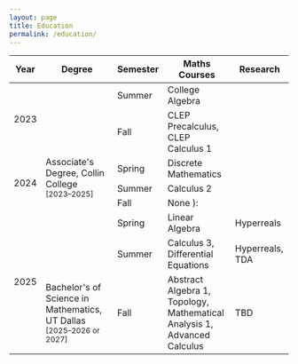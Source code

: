 ```yaml
---
layout: page
title: Education
permalink: /education/
---
```


<table class="education-table">
  <thead>
    <tr>
    <th>Year</th>
      <th>Degree</th>
      <th>Semester</th>
      <th>Maths Courses</th>
      <th>Research</th>
    </tr>
  </thead>
  <tbody>
    <tr>
        <td rowspan="2">2023</td>
        <td rowspan="7">Associate's Degree, Collin College<br><small>[2023–2025]</small></td>
      <td>Summer</td>
      <td>College Algebra</td>
      <td></td>
    </tr>
    <tr>
      <td>Fall</td>
      <td>
        CLEP Precalculus, <br>
        CLEP Calculus 1
    </td>
      <td></td>
    </tr>
    <tr>
        <td rowspan="3">2024</td>
      <td>Spring</td>
      <td>Discrete Mathematics</td>
      <td></td>
    </tr>
    <tr>
      <td>Summer</td>
      <td>Calculus 2</td>
      <td></td>
    </tr>
    <tr>
      <td>Fall</td>
      <td>None ):</td>
      <td></td>
    </tr>
    <tr>
        <td rowspan="3">2025</td>
      <td>Spring</td>
      <td>Linear Algebra</td>
      <td>Hyperreals</td>
    </tr>
    <tr>
      <td>Summer</td>
      <td>
        Calculus 3, <br>
        Differential Equations
      </td>
      <td>Hyperreals, TDA</td>
    </tr>
    <tr class="degree-separator">
        <td rowspan="1">Bachelor's of Science in Mathematics, UT Dallas<br><small>[2025–2026 or 2027]</small></td>
        <td>Fall</td>
        <td>
            Abstract Algebra 1,<br>
            Topology,<br>
            Mathematical Analysis 1,<br>
            Advanced Calculus
        </td>
        <td>TBD</td>
    </tr>
  </tbody>
</table>



